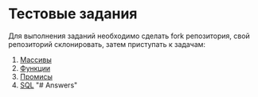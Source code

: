 # Тестовые задания

Для выполнения заданий необходимо сделать fork репозитория, свой репозиторий склонировать, затем приступать к задачам:

1. [Массивы](/3.arrays)
2. [Функции](/1.base-concepts)
3. [Промисы](/promises)
4. [SQL](/sql)
"# Answers" 
